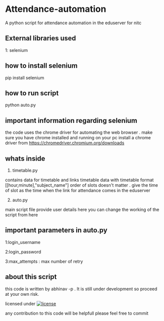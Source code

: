 # Attendance-automation
A python script for attendance automation in the eduserver for nitc


External libraries used
-----------------------
1: selenium

how to install selenium
-----------------------
pip install selenium

how to run script
-----------------
python auto.py

important information regarding selenium
----------------------------------------
the code uses the chrome driver for automating the web browser . 
make sure you have chrome installed and running on your pc
install a chrome driver from https://chromedriver.chromium.org/downloads

whats inside
-------------
1. timetable.py

contains data for timetable and links
timetable data with timetable format [[hour,minute],"subject_name"]
order of slots doesn't matter .
give the time of slot as the time when the link for attendance comes in the eduserver 

2. auto.py

main script file
provide user details here
you can change the working of the script from here

important parameters in auto.py
------------------------------
1:login_username 

2:login_password

3:max_attempts : max number of retry 


about this script
-----------------
this code is written by abhinav -p . It is still under development so proceed at your own risk.

licensed under [![license](https://img.shields.io/github/license/DAVFoundation/captain-n3m0.svg?style=flat-square)](https://github.com/AI-Factor-y/Attendance-automation/blob/main/LICENSE)

any contribution to this code will be helpfull please feel free to commit
